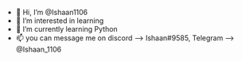 - 👋 Hi, I’m @Ishaan1106
- 👀 I’m interested in learning
- 🌱 I’m currently learning Python
- 📫 you can message me on discord --> Ishaan#9585, Telegram --> @Ishaan_1106

<!---
Ishaan1106/Ishaan1106 is a ✨ special ✨ repository because its `README.md` (this file) appears on your GitHub profile.
You can click the Preview link to take a look at your changes.
--->

